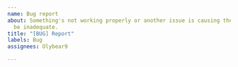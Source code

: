 ```yaml
---
name: Bug report
about: Something's not working properly or another issue is causing the plugin to
  be inadequate.
title: "[BUG] Report"
labels: Bug
assignees: Olybear9

---
```



